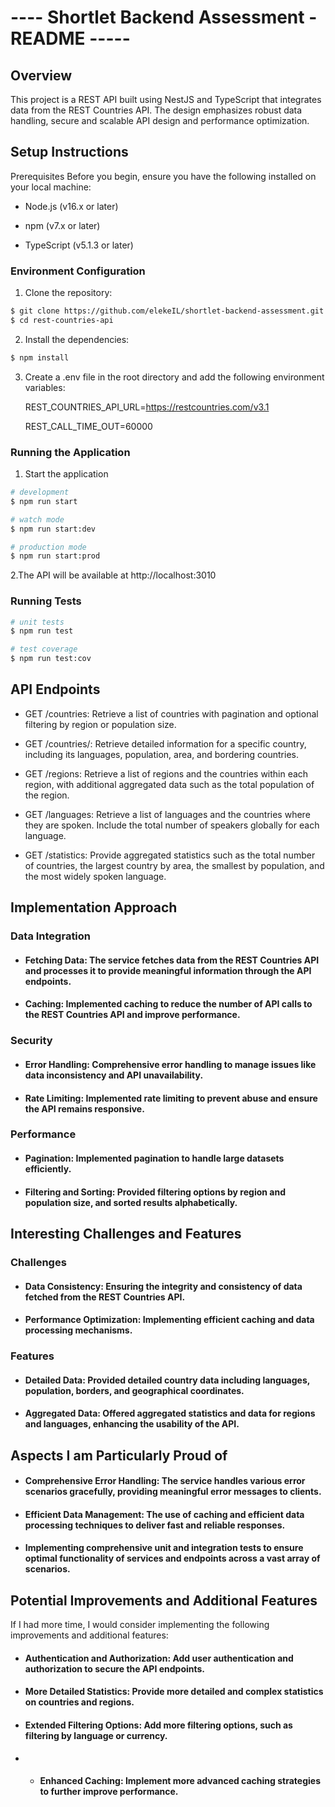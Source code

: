 # ---- Shortlet Backend Assessment - README -----

## Overview
This project is a REST API built using NestJS and TypeScript that integrates data from the REST Countries API. The design emphasizes robust data handling, secure and scalable API design and performance optimization.


## Setup Instructions
Prerequisites
Before you begin, ensure you have the following installed on your local machine:

- Node.js (v16.x or later)

- npm (v7.x or later)

- TypeScript (v5.1.3 or later)


### Environment Configuration

1. Clone the repository:

```bash
$ git clone https://github.com/elekeIL/shortlet-backend-assessment.git
$ cd rest-countries-api
```
2. Install the dependencies:

 ```bash
$ npm install
```

3. Create a .env file in the root directory and add the following environment variables:

   REST_COUNTRIES_API_URL=https://restcountries.com/v3.1

   REST_CALL_TIME_OUT=60000



### Running the Application

1. Start the application
```bash
# development
$ npm run start

# watch mode
$ npm run start:dev

# production mode
$ npm run start:prod
```
2.The API will be available at http://localhost:3010

### Running Tests

```bash
# unit tests
$ npm run test

# test coverage
$ npm run test:cov
```

## API Endpoints


- GET /countries: Retrieve a list of countries with pagination and optional filtering by region or population size.

- GET /countries/: Retrieve detailed information for a specific country, including its languages, population, area, and bordering countries.

- GET /regions: Retrieve a list of regions and the countries within each region, with additional aggregated data such as the total population of the region.

- GET /languages: Retrieve a list of languages and the countries where they are spoken. Include the total number of speakers globally for each language.

- GET /statistics: Provide aggregated statistics such as the total number of countries, the largest country by area, the smallest by population, and the most widely spoken language.

## Implementation Approach

### Data Integration
- #### Fetching Data: The service fetches data from the REST Countries API and processes it to provide meaningful information through the API endpoints.
- #### Caching: Implemented caching to reduce the number of API calls to the REST Countries API and improve performance.
### Security
- #### Error Handling: Comprehensive error handling to manage issues like data inconsistency and API unavailability.
- #### Rate Limiting: Implemented rate limiting to prevent abuse and ensure the API remains responsive.

### Performance
- #### Pagination: Implemented pagination to handle large datasets efficiently.
- #### Filtering and Sorting: Provided filtering options by region and population size, and sorted results alphabetically.

## Interesting Challenges and Features

### Challenges
- #### Data Consistency: Ensuring the integrity and consistency of data fetched from the REST Countries API.
- #### Performance Optimization: Implementing efficient caching and data processing mechanisms.

### Features
- #### Detailed Data: Provided detailed country data including languages, population, borders, and geographical coordinates.
- #### Aggregated Data: Offered aggregated statistics and data for regions and languages, enhancing the usability of the API.

## Aspects I am Particularly Proud of
- #### Comprehensive Error Handling: The service handles various error scenarios gracefully, providing meaningful error messages to clients.
- #### Efficient Data Management: The use of caching and efficient data processing techniques to deliver fast and reliable responses.
- #### Implementing comprehensive unit and integration tests to ensure optimal functionality of services and endpoints across a vast array of scenarios.


## Potential Improvements and Additional Features
If I had more time, I would consider implementing the following improvements and additional features:

- #### Authentication and Authorization: Add user authentication and authorization to secure the API endpoints.
- #### More Detailed Statistics: Provide more detailed and complex statistics on countries and regions.
- #### Extended Filtering Options: Add more filtering options, such as filtering by language or currency.
- - #### Enhanced Caching: Implement more advanced caching strategies to further improve performance.
